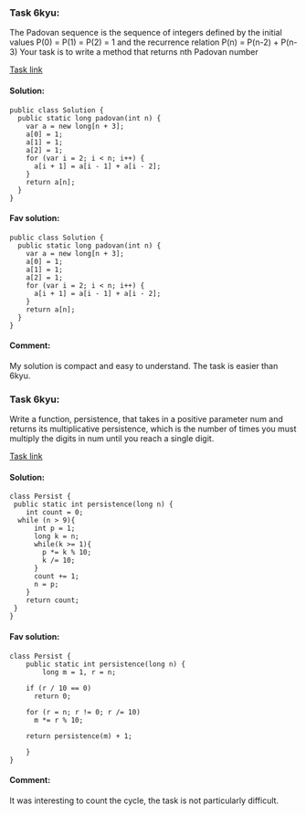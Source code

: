 ### Task 6kyu:

The Padovan sequence is the sequence of integers defined by the initial values 
P(0) = P(1) = P(2) = 1 and the recurrence relation P(n) = P(n-2) + P(n-3) 
Your task is to write a method that returns nth Padovan number

[Task link](https://www.codewars.com/kata/5803ee0ed5438edcc9000087/train/java)

#### Solution:
```
public class Solution {
  public static long padovan(int n) {
    var a = new long[n + 3];
    a[0] = 1;
    a[1] = 1;
    a[2] = 1;
    for (var i = 2; i < n; i++) {
      a[i + 1] = a[i - 1] + a[i - 2];
    }
    return a[n];
  }
}   
```

#### Fav solution:
```
public class Solution {
  public static long padovan(int n) {
    var a = new long[n + 3];
    a[0] = 1;
    a[1] = 1;
    a[2] = 1;
    for (var i = 2; i < n; i++) {
      a[i + 1] = a[i - 1] + a[i - 2];
    }
    return a[n];
  }
} 
```

#### Comment:
My solution is compact and easy to understand. The task is easier than 6kyu.


### Task 6kyu:

Write a function, persistence, that takes in a positive parameter num and returns its multiplicative persistence,
which is the number of times you must multiply the digits in num until you reach a single digit.

[Task link](https://www.codewars.com/kata/55bf01e5a717a0d57e0000ec/java)

#### Solution:
```
class Persist {
 public static int persistence(long n) {
    int count = 0;
  while (n > 9){
      int p = 1;
      long k = n;
      while(k >= 1){
        p *= k % 10;
        k /= 10;
      }
      count += 1;
      n = p;
    }
    return count;
 }
} 
```

#### Fav solution:
```
class Persist {
	public static int persistence(long n) {
		long m = 1, r = n;

    if (r / 10 == 0)
      return 0;

    for (r = n; r != 0; r /= 10)
      m *= r % 10;

    return persistence(m) + 1;
    
	}
}
```

#### Comment:
It was interesting to count the cycle, the task is not particularly difficult.
